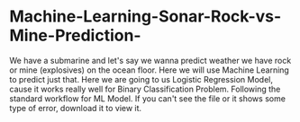 # Machine-Learning-Sonar-Rock-vs-Mine-Prediction-
We have a submarine and let's say we wanna predict weather we have rock or mine (explosives) on the ocean floor. Here we will use Machine Learning to predict just that. 
Here we are going to us Logistic Regression Model, cause it works really well for Binary Classification Problem. 
Following the standard workflow for ML Model. 
If you can't see the file or it shows some type of error, download it to view it.
